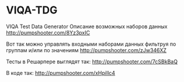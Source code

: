 VIQA-TDG
========

VIQA Test Data Generator
Описание возможных наборов данных
http://pumpshooter.com/8Yz3pxIC

Вот так можно управлять входными наборами данных фильтруя по группам и/или по значениям
http://pumpshooter.com/zJw346XZ

Тесты в Решарпере выглядят так:
http://pumpshooter.com/7cSBkBaQ

В коде так:
http://pumpshooter.com/xHpiIlc4
